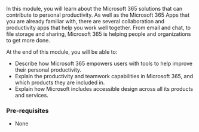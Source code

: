 In this module, you will learn about the Microsoft 365 solutions that can contribute to personal productivity. As well as the Microsoft 365 Apps that you are already familiar with, there are several collaboration and productivity apps that help you work well together. From email and chat, to file storage and sharing, Microsoft 365 is helping people and organizations to get more done.

At the end of this module, you will be able to:   

- Describe how Microsoft 365 empowers users with tools to help improve their personal productivity.
- Explain the productivity and teamwork capabilities in Microsoft 365, and which products they are included in.
- Explain how Microsoft includes accessible design across all its products and services.

### Pre-requisites
- None